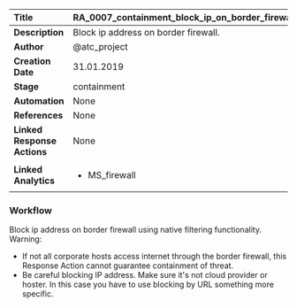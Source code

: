 | Title                       | RA_0007_containment_block_ip_on_border_firewall         |
|:----------------------------|:--------------------|
| **Description**             | Block ip address on border firewall.   |
| **Author**                  | @atc_project        |
| **Creation Date**           | 31.01.2019 |
| **Stage**                   | containment         |
| **Automation**              | None |
| **References**              | None |
| **Linked Response Actions** | None |
| **Linked Analytics**        |<ul><li>MS_firewall</li></ul> |


### Workflow

Block ip address on border firewall using native filtering functionality.
Warning: 
- If not all corporate hosts access internet through the border firewall, this Response Action cannot guarantee containment of threat.
- Be careful blocking IP address. Make sure it's not cloud provider or hoster. In this case you have to use blocking by URL something more specific.
